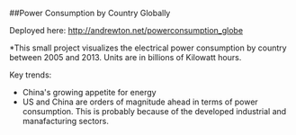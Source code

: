 ##Power Consumption by Country Globally

Deployed here:
http://andrewton.net/powerconsumption_globe

*This small project visualizes the electrical power consumption by country between 2005 and 2013. Units are in billions of Kilowatt hours.

Key trends:
* China's growing appetite for energy
* US and China are orders of magnitude ahead in terms of power consumption. This is probably because of the developed industrial and manafacturing sectors.